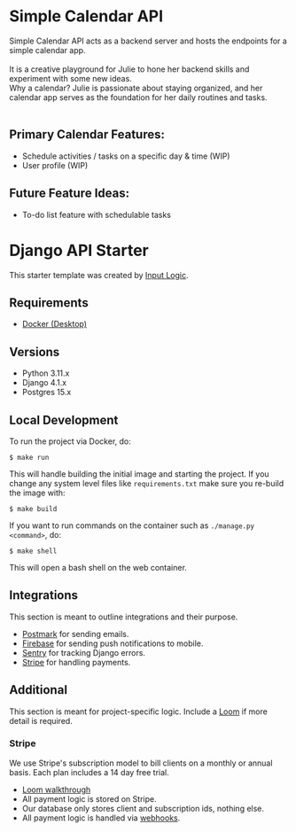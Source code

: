 Simple Calendar API
==================
Simple Calendar API acts as a backend server and hosts the endpoints for a simple calendar app. <br/>
<br/>
It is a creative playground for Julie to hone her backend skills and experiment with some new ideas. <br/>
Why a calendar? Julie is passionate about staying organized, and her calendar app serves as the foundation for her daily routines and tasks.<br/>
<br/>

Primary Calendar Features:
------------
- Schedule activities / tasks on a specific day & time (WIP)
- User profile (WIP)

Future Feature Ideas:
------------
- To-do list feature with schedulable tasks


Django API Starter
==================

This starter template was created by [Input Logic](https://www.inputlogic.ca/).

Requirements
------------
- [Docker (Desktop)](https://www.docker.com/products/docker-desktop/)


Versions
--------
- Python 3.11.x
- Django 4.1.x
- Postgres 15.x


Local Development
-----------------

To run the project via Docker, do:

```
$ make run
```
This will handle building the initial image and starting the project. If you change any system
level files like `requirements.txt` make sure you re-build the image with:

```
$ make build
```

If you want to run commands on the container such as `./manage.py <command>`, do:

```
$ make shell
```

This will open a bash shell on the web container. 


Integrations
------------
This section is meant to outline integrations and their purpose.

- [Postmark](https://postmarkapp.com) for sending emails.
- [Firebase](https://firebase.google.com) for sending push notifications to mobile.
- [Sentry](https://sentry.io) for tracking Django errors.
- [Stripe](https://stripe.com) for handling payments.


Additional
----------
This section is meant for project-specific logic. Include a [Loom](https://www.loom.com) if more detail is required.

### Stripe
We use Stripe's subscription model to bill clients on a monthly or annual basis. Each plan includes a 14 day free trial.

- [Loom walkthrough](https://loom.com)
- All payment logic is stored on Stripe.
- Our database only stores client and subscription ids, nothing else.
- All payment logic is handled via [webhooks](https://stripe.com/docs/billing/subscriptions/webhooks).
